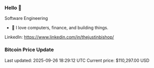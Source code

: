 ### Hello 🤙  

Software Engineering

- 🔭 I love computers, finance, and building things.
  
LinkedIn: https://www.linkedin.com/in/thejustinbishop/  























































































































































































































































































































































































































































































































































































































































































































































































































































































































































































































































































































































### Bitcoin Price Update
Last updated: 2025-09-26 18:29:12 UTC
Current price: $110,297.00 USD
